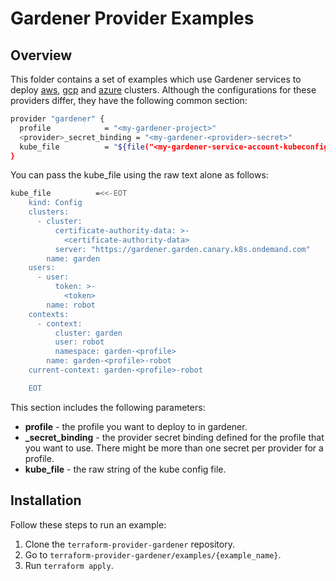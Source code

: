 # Gardener Provider Examples

## Overview
This folder contains a set of examples which use Gardener services to deploy [aws](https://github.com/kyma-incubator/terraform-provider-gardener/tree/master/examples/aws), [gcp](https://github.com/kyma-incubator/terraform-provider-gardener/tree/master/examples/gcp) and [azure](https://github.com/kyma-incubator/terraform-provider-gardener/tree/master/examples/azure) clusters. Although the configurations for these providers differ, they have the following common section:

```bash
provider "gardener" {
  profile            = "<my-gardener-project>"
  <provider>_secret_binding = "<my-gardener-<provider>-secret>"
  kube_file          = "${file("<my-gardener-service-account-kubeconfig>")}"
}
```
You can pass the kube_file using the raw text alone as follows:
```bash
kube_file          =<<-EOT
    kind: Config
    clusters:
      - cluster:
          certificate-authority-data: >-
            <certificate-authority-data>
          server: "https://gardener.garden.canary.k8s.ondemand.com"
        name: garden
    users:
      - user:
          token: >-
            <token>
        name: robot
    contexts:
      - context:
          cluster: garden
          user: robot
          namespace: garden-<profile>
        name: garden-<profile>-robot
    current-context: garden-<profile>-robot

    EOT
```

This section includes the following parameters:
* **profile** - the profile you want to deploy to in gardener. 
* **<provider>_secret_binding** - the provider secret binding defined for the profile that you want to use. There might be more than one secret per provider for a profile.
* **kube_file** - the raw string of the kube config file. 

## Installation
Follow these steps to run an example:
1. Clone the `terraform-provider-gardener` repository.
2. Go to `terraform-provider-gardener/examples/{example_name}`.
3. Run  `terraform apply`. 
